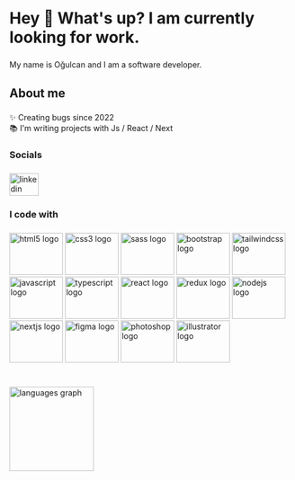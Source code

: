 <h1 align="left">Hey 👋 What's up? I am currently looking for work.</h1>

###

<p align="left">My name is Oğulcan and I am a software developer.</p>

###

<h2 align="left">About me</h2>

###

<p align="left">✨ Creating bugs since 2022<br>📚 I'm writing projects with Js / React / Next </p>

###

<h3 align="left">Socials</h3>

###

<div align="left">
  <a href="https://www.linkedin.com/in/ogulcanmunogullari/" target="_blank">
    <img src="https://raw.githubusercontent.com/maurodesouza/profile-readme-generator/master/src/assets/icons/social/linkedin/default.svg" width="52" height="40" alt="linkedin logo"  />
  </a>
</div>

###

<h3 align="left">I code with</h3>

###

<div align="left">
  <img src="https://cdn.jsdelivr.net/gh/devicons/devicon/icons/html5/html5-original.svg" height="75" width="95" alt="html5 logo"  />
  <img src="https://cdn.jsdelivr.net/gh/devicons/devicon/icons/css3/css3-original.svg" height="75" width="95" alt="css3 logo"  />
  <img src="https://cdn.jsdelivr.net/gh/devicons/devicon/icons/sass/sass-original.svg" height="75" width="95" alt="sass logo"  />
  <img src="https://cdn.jsdelivr.net/gh/devicons/devicon/icons/bootstrap/bootstrap-original.svg" height="75" width="95" alt="bootstrap logo"  />
  <img src="https://cdn.jsdelivr.net/gh/devicons/devicon/icons/tailwindcss/tailwindcss-original-wordmark.svg" height="75" width="95" alt="tailwindcss logo"  />
  <img src="https://cdn.jsdelivr.net/gh/devicons/devicon/icons/javascript/javascript-original.svg" height="75" width="95" alt="javascript logo"  />
  <img src="https://cdn.jsdelivr.net/gh/devicons/devicon/icons/typescript/typescript-original.svg" height="75" width="95" alt="typescript logo"  />
  <img src="https://cdn.jsdelivr.net/gh/devicons/devicon/icons/react/react-original.svg" height="75" width="95" alt="react logo"  />
  <img src="https://cdn.jsdelivr.net/gh/devicons/devicon/icons/redux/redux-original.svg" height="75" width="95" alt="redux logo"  />
  <img src="https://cdn.jsdelivr.net/gh/devicons/devicon/icons/nodejs/nodejs-original.svg" height="75" width="95" alt="nodejs logo"  />
  <img src="https://cdn.jsdelivr.net/gh/devicons/devicon/icons/nextjs/nextjs-original.svg" height="75" width="95" alt="nextjs logo"  />
  <img src="https://cdn.jsdelivr.net/gh/devicons/devicon/icons/figma/figma-original.svg" height="75" width="95" alt="figma logo"  />
  <img src="https://cdn.jsdelivr.net/gh/devicons/devicon/icons/photoshop/photoshop-plain.svg" height="75" width="95" alt="photoshop logo"  />
  <img src="https://cdn.jsdelivr.net/gh/devicons/devicon/icons/illustrator/illustrator-plain.svg" height="75" width="95" alt="illustrator logo"  />
</div>

###

<br clear="both">

<div align="left">
  <img src="https://github-readme-stats.vercel.app/api/top-langs?locale=en&hide_title=true&layout=compact&card_width=320&langs_count=5&theme=synthwave&hide_border=false&username=ogulcanmunogullari" height="150" alt="languages graph"  />
</div>

###
